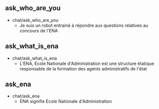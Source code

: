## ask_who_are_you
* chat/ask_who_are_you
    - Je suis un robot entrainé à répondre aux questions relatives au concours de l'ENA
    
## ask_what_is_ena
* chat/ask_what_is_ena
    - L'ENA, Ecole Nationale d'Administration  est une structure étatique responsable de la formation des agents administratifs de l'état

## ask_ena
* chat/ask_ena
    - ENA signifie Ecole Nationale d'Administration  
